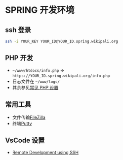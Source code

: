 # SPRING 开发环境

## ssh 登录

```bash
ssh -i YOUR_KEY YOUR_ID@YOUR_ID.spring.wikipali.org
```

## PHP 开发

- `~/www/htdocs/info.php` => `https://YOUR_ID.spring.wikipali.org/info.php`
- 日志文件在 `~/www/logs/`
- 其余参见[常见 PHP 设置](php/)

## 常用工具

- 文件传输[FileZilla](https://filezilla-project.org/download.php?type=client)
- 终端[Putty](https://www.chiark.greenend.org.uk/~sgtatham/putty/latest.html)

## VsCode 设置

- [Remote Development using SSH](https://code.visualstudio.com/docs/remote/ssh)
